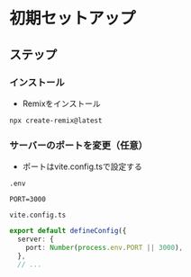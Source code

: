 # 初期セットアップ

## ステップ

### インストール

- Remixをインストール

```sh
npx create-remix@latest
```

### サーバーのポートを変更（任意）

- ポートはvite.config.tsで設定する

`.env`

```text
PORT=3000
```

`vite.config.ts`

```ts
export default defineConfig({
  server: {
    port: Number(process.env.PORT || 3000),
  },
  // ...
```
